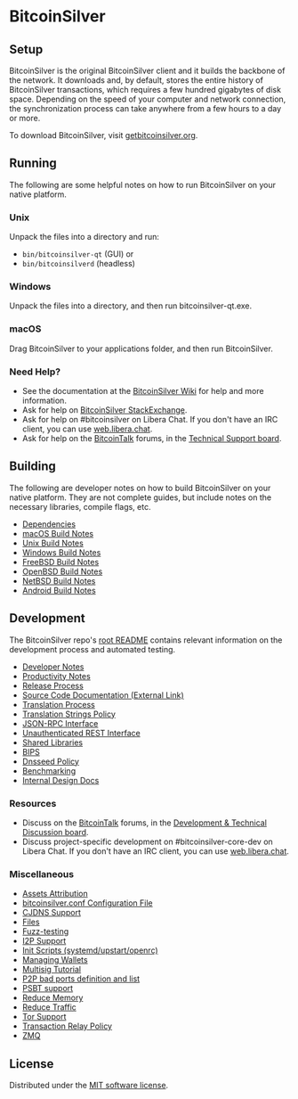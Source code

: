 BitcoinSilver
=============

Setup
---------------------
BitcoinSilver is the original BitcoinSilver client and it builds the backbone of the network. It downloads and, by default, stores the entire history of BitcoinSilver transactions, which requires a few hundred gigabytes of disk space. Depending on the speed of your computer and network connection, the synchronization process can take anywhere from a few hours to a day or more.

To download BitcoinSilver, visit [getbitcoinsilver.org](https://getbitcoinsilver.org/en/download/).

Running
---------------------
The following are some helpful notes on how to run BitcoinSilver on your native platform.

### Unix

Unpack the files into a directory and run:

- `bin/bitcoinsilver-qt` (GUI) or
- `bin/bitcoinsilverd` (headless)

### Windows

Unpack the files into a directory, and then run bitcoinsilver-qt.exe.

### macOS

Drag BitcoinSilver to your applications folder, and then run BitcoinSilver.

### Need Help?

* See the documentation at the [BitcoinSilver Wiki](https://en.bitcoinsilver.it/wiki/Main_Page)
for help and more information.
* Ask for help on [BitcoinSilver StackExchange](https://bitcoinsilver.stackexchange.com).
* Ask for help on #bitcoinsilver on Libera Chat. If you don't have an IRC client, you can use [web.libera.chat](https://web.libera.chat/#bitcoinsilver).
* Ask for help on the [BitcoinTalk](https://bitcointalk.org/) forums, in the [Technical Support board](https://bitcointalk.org/index.php?board=4.0).

Building
---------------------
The following are developer notes on how to build BitcoinSilver on your native platform. They are not complete guides, but include notes on the necessary libraries, compile flags, etc.

- [Dependencies](dependencies.md)
- [macOS Build Notes](build-osx.md)
- [Unix Build Notes](build-unix.md)
- [Windows Build Notes](build-windows.md)
- [FreeBSD Build Notes](build-freebsd.md)
- [OpenBSD Build Notes](build-openbsd.md)
- [NetBSD Build Notes](build-netbsd.md)
- [Android Build Notes](build-android.md)

Development
---------------------
The BitcoinSilver repo's [root README](/README.md) contains relevant information on the development process and automated testing.

- [Developer Notes](developer-notes.md)
- [Productivity Notes](productivity.md)
- [Release Process](release-process.md)
- [Source Code Documentation (External Link)](https://doxygen.getbitcoinsilver.org/)
- [Translation Process](translation_process.md)
- [Translation Strings Policy](translation_strings_policy.md)
- [JSON-RPC Interface](JSON-RPC-interface.md)
- [Unauthenticated REST Interface](REST-interface.md)
- [Shared Libraries](shared-libraries.md)
- [BIPS](bips.md)
- [Dnsseed Policy](dnsseed-policy.md)
- [Benchmarking](benchmarking.md)
- [Internal Design Docs](design/)

### Resources
* Discuss on the [BitcoinTalk](https://bitcointalk.org/) forums, in the [Development & Technical Discussion board](https://bitcointalk.org/index.php?board=6.0).
* Discuss project-specific development on #bitcoinsilver-core-dev on Libera Chat. If you don't have an IRC client, you can use [web.libera.chat](https://web.libera.chat/#bitcoinsilver-core-dev).

### Miscellaneous
- [Assets Attribution](assets-attribution.md)
- [bitcoinsilver.conf Configuration File](bitcoinsilver-conf.md)
- [CJDNS Support](cjdns.md)
- [Files](files.md)
- [Fuzz-testing](fuzzing.md)
- [I2P Support](i2p.md)
- [Init Scripts (systemd/upstart/openrc)](init.md)
- [Managing Wallets](managing-wallets.md)
- [Multisig Tutorial](multisig-tutorial.md)
- [P2P bad ports definition and list](p2p-bad-ports.md)
- [PSBT support](psbt.md)
- [Reduce Memory](reduce-memory.md)
- [Reduce Traffic](reduce-traffic.md)
- [Tor Support](tor.md)
- [Transaction Relay Policy](policy/README.md)
- [ZMQ](zmq.md)

License
---------------------
Distributed under the [MIT software license](/COPYING).
